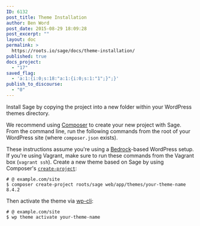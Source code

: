 ```yaml
---
ID: 6132
post_title: Theme Installation
author: Ben Word
post_date: 2015-08-29 18:09:28
post_excerpt: ""
layout: doc
permalink: >
  https://roots.io/sage/docs/theme-installation/
published: true
docs_project:
  - "17"
saved_flag:
  - 'a:1:{i:0;s:18:"a:1:{i:0;s:1:"1";}";}'
publish_to_discourse:
  - "0"
---
```

Install Sage by copying the project into a new folder within your WordPress themes directory.

We recommend using [Composer](https://getcomposer.org/) to create your new project with Sage. From the command line, run the following commands from the root of your WordPress site (where `composer.json` exists).

These instructions assume you're using a [Bedrock](https://roots.io/bedrock/)-based WordPress setup. If you're using Vagrant, make sure to run these commands from the Vagrant box (`vagrant ssh`). Create a new theme based on Sage by using Composer's [`create-project`](https://getcomposer.org/doc/03-cli.md#create-project):

```shell
# @ example.com/site
$ composer create-project roots/sage web/app/themes/your-theme-name 8.4.2
```

Then activate the theme via [wp-cli](http://wp-cli.org/commands/theme/activate/):

```shell
# @ example.com/site
$ wp theme activate your-theme-name
```